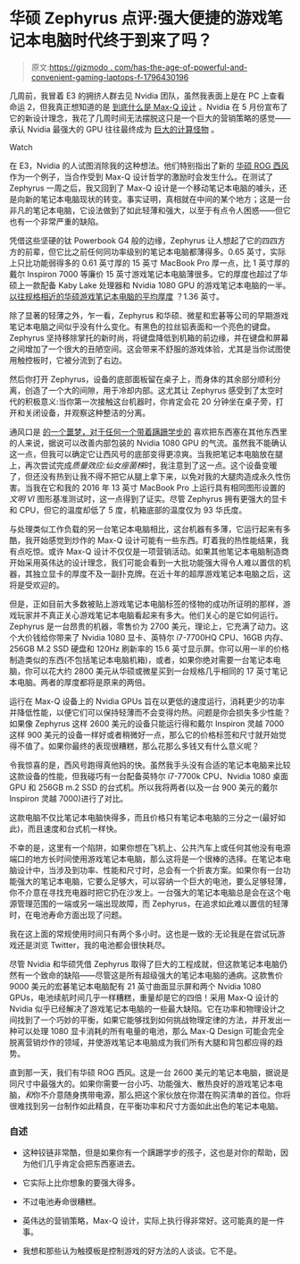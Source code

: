 # 华硕 Zephyrus 点评:强大便捷的游戏笔记本电脑时代终于到来了吗？

> 原文:[https://gizmodo . com/has-the-age-of-powerful-and-convenient-gaming-laptops-f-1796430196](https://gizmodo.com/has-the-age-of-powerful-and-convenient-gaming-laptops-f-1796430196)

几周前，我冒着 E3 的拥挤人群去见 Nvidia 团队，虽然我表面上是在 PC 上查看命运 2，但我真正想知道的是 [到底什么是 Max-Q 设计](http://gizmodo.com/what-you-need-to-know-about-max-q-nvidias-plan-to-mak-1795658324#_ga=2.128105358.349583501.1498479351-1400882675.1486143502) 。Nvidia 在 5 月份宣布了它的新设计理念，我花了几周时间无法摆脱这只是一个巨大的营销策略的感觉——承认 Nvidia 最强大的 GPU 往往最终成为 [巨大的计算怪物](http://gizmodo.com/nine-days-with-an-absurd-9-000-gaming-laptop-1794290421) 。

Watch

在 E3，Nvidia 的人试图消除我的这种想法。他们特别指出了新的 [华硕 ROG 西风](https://www.asus.com/us/Laptops/ROG-ZEPHYRUS-GX501VI) 作为一个例子，当合作受到 Max-Q 设计哲学的激励时会发生什么。在测试了 Zephyrus 一周之后，我又回到了 Max-Q 设计是一个移动笔记本电脑的噱头，还是向新的笔记本电脑现状的转变。事实证明，真相就在中间的某个地方；这是一台非凡的笔记本电脑，它设法做到了如此轻薄和强大，以至于有点令人困惑——但它也有一个非常严重的缺陷。

凭借这些坚硬的钛 Powerbook G4 般的边缘，Zephyrus 让人想起了它的四四方方的前辈，但它比之前任何同功率级别的笔记本电脑都薄得多。0.65 英寸，实际上只比功能弱得多的 0.61 英寸厚的 15 英寸 MacBook Pro 厚一点，比 1 英寸厚的戴尔 Inspiron 7000 等廉价 15 英寸游戏笔记本电脑薄很多。它的厚度也超过了华硕上一款配备 Kaby Lake 处理器和 Nvidia 1080 GPU 的游戏笔记本电脑的一半。 [以往规格相近的华硕游戏笔记本电脑的平均厚度](https://www.asus.com/Laptops/Gaming-Series-Products/?_ga=2.103758912.1558473236.1498538558-1691350170.1498165983) ？1.36 英寸。

除了显著的轻薄之外，乍一看，Zephyrus 和华硕、微星和宏碁等公司的早期游戏笔记本电脑之间似乎没有什么变化。有黑色的拉丝铝表面和一个亮色的键盘。Zephyrus 坚持移除掌托的新时尚，将键盘降低到机箱的前边缘，并在键盘和屏幕之间增加了一个很大的丑陋空间。这会带来不舒服的游戏体验，尤其是当你试图使用触控板时，它被分流到了右边。

然后你打开 Zephyrus，设备的底部面板留在桌子上，而身体的其余部分顺利分离，创造了一个大的间隙，用于冷却内部。这尤其让 Zephyrus 感受到了太空时代的积极意义:当你第一次接触这台机器时，你肯定会花 20 分钟坐在桌子旁，打开和关闭设备，并观察这种整洁的分离。

通风口是 [的一个噩梦，对于任何一个带着蹒跚学步的](http://kotaku.com/dont-have-kids-1791493372#_ga=2.23820799.455508819.1498506557-62593606.1484261959) 喜欢把东西塞在其他东西里的人来说，据说可以改善内部包装的 Nvidia 1080 GPU 的气流。虽然我不能确认这一点，但我可以确定它让西风号的底部变得更凉爽。当我把笔记本电脑放在腿上，再次尝试完成*质量效应:仙女座菌株*时，我注意到了这一点。这个设备变暖了，但还没有热到让我不得不把它从腿上拿下来，以免对我的大腿肉造成永久性伤害。当我在它和我的 2016 年 13 英寸 MacBook Pro 上运行具有相同图形设置的*文明 VI* 图形基准测试时，这一点得到了证实。尽管 Zephyrus 拥有更强大的显卡和 CPU，但它的温度却低了 5 度，机箱底部的温度仅为 93 华氏度。

与处理类似工作负载的另一台笔记本电脑相比，这台机器有多薄，它运行起来有多酷，我开始感觉到炒作的 Max-Q 设计可能有一些东西。盯着我的热性能结果，我有点吃惊。或许 Max-Q 设计不仅仅是一项营销活动。如果其他笔记本电脑制造商开始采用英伟达的设计理念，我们可能会看到一大批功能强大得令人难以置信的机器，其独立显卡的厚度不及一副扑克牌。在近十年的超厚游戏笔记本电脑之后，这将是受欢迎的。

但是，正如目前大多数被贴上游戏笔记本电脑标签的怪物的成功所证明的那样，游戏玩家并不真正关心游戏笔记本电脑看起来有多大。他们关心的是它如何运行。Zephyrus 是一台昂贵的机器，零售价为 2700 美元，理论上，它充满了动力。这个大价钱给你带来了 Nvidia 1080 显卡、英特尔 i7-7700HQ CPU、16GB 内存、256GB M.2 SSD 硬盘和 120Hz 刷新率的 15.6 英寸显示屏。你可以用一半的价格制造类似的东西(不包括笔记本电脑机箱)，或者，如果你绝对需要一台笔记本电脑，你可以花大约 2800 美元从华硕或微星买到一台规格几乎相同的 17 英寸笔记本电脑。两者的厚度都将是原来的两倍。

运行在 Max-Q 设备上的 Nvidia GPUs 旨在以更低的速度运行，消耗更少的功率并降低性能，以便它们可以保持轻薄而不会变得灼热。问题是你会损失多少性能？如果像 Zephyrus 这样 2600 美元的设备只能运行得和戴尔 Inspiron 灵越 7000 这样 900 美元的设备一样好或者稍微好一点，那么它的价格标签和尺寸就开始觉得不值了。如果你最终的表现很糟糕，那么花那么多钱又有什么意义呢？

令我惊喜的是，西风号跑得真他妈的快。虽然我手头没有合适的笔记本电脑来比较这款设备的性能，但我碰巧有一台配备英特尔 i7-7700k CPU、Nvidia 1080 桌面 GPU 和 256GB m.2 SSD 的台式机。所以我将两者(以及一台 900 美元的戴尔 Inspiron 灵越 7000)进行了对比。

这款电脑不仅比笔记本电脑快得多，而且价格只有笔记本电脑的三分之一(最好如此)，而且速度和台式机一样快。

不幸的是，这里有一个陷阱，如果你想在飞机上、公共汽车上或任何其他没有电源端口的地方长时间使用游戏笔记本电脑，那么这将是一个很棒的选择。在笔记本电脑设计中，当涉及到功率、性能和尺寸时，总会有一个折衷方案。如果你有一台功能强大的笔记本电脑，它要么足够大，可以容纳一个巨大的电池，要么足够轻薄，你不介意在寻找充电器时把它扔在沙发上。一台强大的笔记本电脑总是会在这个电源管理范围的一端或另一端出现故障，而 Zephyrus，在追求如此难以置信的轻薄时，在电池寿命方面出现了问题。

我在这上面的常规使用时间只有两个多小时。这也是一致的:无论我是在尝试玩游戏还是浏览 Twitter，我的电池都会很快耗尽。

尽管 Nvidia 和华硕凭借 Zephyrus 取得了巨大的工程成就，但这款笔记本电脑仍然有一个致命的缺陷——尽管这是所有超级强大的笔记本电脑的通病。这款售价 9000 美元的宏碁笔记本电脑配有 21 英寸曲面显示屏和两个 Nvidia 1080 GPUs，电池续航时间几乎一样糟糕，重量却是它的四倍！采用 Max-Q 设计的 Nvidia 似乎已经解决了游戏笔记本电脑的一些最大缺陷。它在功率和物理设计之间找到了一个巧妙的平衡，如果它能够找到如何挑战物理定律的方法，并开发出一种可以处理 1080 显卡消耗的所有电量的电池，那么 Max-Q Design 可能会完全脱离营销炒作的领域，并使游戏笔记本电脑成为我们所有大腿和背包都应得的趋势。

直到那一天，我们有华硕 ROG 西风。这是一台 2600 美元的笔记本电脑，据说是同尺寸中最强大的。如果你需要一台小巧、功能强大、散热良好的游戏笔记本电脑，*和*你不介意随身携带电源，那么把这个家伙放在你潜在购买清单的首位。你将很难找到另一台制作如此精良，在平衡功率和尺寸方面如此出色的笔记本电脑。

### **自述**

*   这种铰链非常酷，但是如果你有一个蹒跚学步的孩子，这也是对你的帮助，因为他们几乎肯定会把东西塞进去。

*   它实际上比你想象的要强大得多。
*   不过电池寿命很糟糕。
*   英伟达的营销策略，Max-Q 设计，实际上执行得非常好。这可能真的是一件事。
*   我想和那些认为触摸板是控制游戏的好方法的人谈谈。它不是。